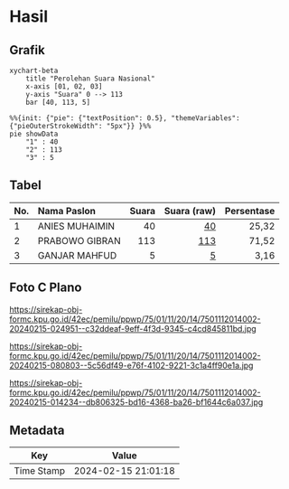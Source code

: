 # Hasil

## Grafik

```mermaid
xychart-beta
    title "Perolehan Suara Nasional"
    x-axis [01, 02, 03]
    y-axis "Suara" 0 --> 113
    bar [40, 113, 5]
```

```mermaid
%%{init: {"pie": {"textPosition": 0.5}, "themeVariables": {"pieOuterStrokeWidth": "5px"}} }%%
pie showData
    "1" : 40
    "2" : 113
    "3" : 5
```

## Tabel

| No. | Nama Paslon    | Suara | Suara (raw) | Persentase |
|:--- |:-------------- | -----:| -----------:| ----------:|
| 1   | ANIES MUHAIMIN | 40    | [40][p-1]   | 25,32      |
| 2   | PRABOWO GIBRAN | 113   | [113][p-2]  | 71,52      |
| 3   | GANJAR MAHFUD  | 5     | [5][p-3]    | 3,16       |


[p-1]: https://github.com/gigit-pemilu/pemilu-2024/blob/main/pilpres/hitung-suara/sub/75-gorontalo/sub/01-gorontalo/sub/11-bongomeme/sub/2014-batuloreng/sub/002-tps/sub/paslon-1.txt
[p-2]: https://github.com/gigit-pemilu/pemilu-2024/blob/main/pilpres/hitung-suara/sub/75-gorontalo/sub/01-gorontalo/sub/11-bongomeme/sub/2014-batuloreng/sub/002-tps/sub/paslon-2.txt
[p-3]: https://github.com/gigit-pemilu/pemilu-2024/blob/main/pilpres/hitung-suara/sub/75-gorontalo/sub/01-gorontalo/sub/11-bongomeme/sub/2014-batuloreng/sub/002-tps/sub/paslon-3.txt

## Foto C Plano

https://sirekap-obj-formc.kpu.go.id/42ec/pemilu/ppwp/75/01/11/20/14/7501112014002-20240215-024951--c32ddeaf-9eff-4f3d-9345-c4cd845811bd.jpg

https://sirekap-obj-formc.kpu.go.id/42ec/pemilu/ppwp/75/01/11/20/14/7501112014002-20240215-080803--5c56df49-e76f-4102-9221-3c1a4ff90e1a.jpg

https://sirekap-obj-formc.kpu.go.id/42ec/pemilu/ppwp/75/01/11/20/14/7501112014002-20240215-014234--db806325-bd16-4368-ba26-bf1644c6a037.jpg


## Metadata

| Key        | Value               |
| ---------- | ------------------- |
| Time Stamp | 2024-02-15 21:01:18 |




